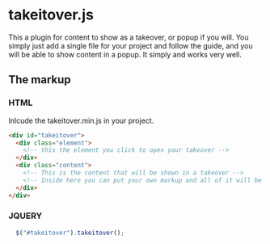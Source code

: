 # takeitover.js
This a plugin for content to show as a takeover, or popup if you will. You simply just add a single file for your project and follow the guide, and you will be able to show content in a popup. It simply and works very well.

## The markup
### HTML
Inlcude the takeitover.min.js in your project.

```HTML
<div id="takeitover">
  <div class="element">
    <!-- this the element you click to open your takeover -->
  </div>
  <div class="content">
    <!-- This is the content that will be shown in a takeover -->
    <!-- Inside here you can put your own markup and all of it will be shown in a takeover -->
  </div>
</div>
```
### JQUERY
```Javascript
  $("#takeitover").takeitover();
```
